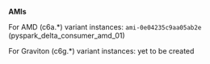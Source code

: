 **AMIs**

For AMD (c6a.\*) variant instances: `ami-0e04235c9aa05ab2e`
(pyspark_delta_consumer_amd_01)

For Graviton (c6g.\*) variant instances: yet to be created
